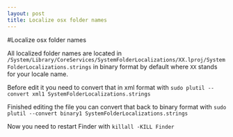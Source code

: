 ```yaml
---
layout: post
title: Localize osx folder names
---
```


#Localize osx folder names

All localized folder names are located in `/System/Library/CoreServices/SystemFolderLocalizations/XX.lproj/SystemFolderLocalizations.strings` in binary format by default where `XX` stands for your locale name.

Before edit it you need to convert that in xml format with `sudo plutil --convert xml1 SystemFolderLocalizations.strings`

Finished editing the file you can convert that back to binary format with `sudo plutil --convert binary1 SystemFolderLocalizations.strings`

Now you need to restart Finder with `killall -KILL Finder`
